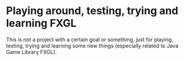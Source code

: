 # Playing around, testing, trying and learning FXGL
This is not a project with a certain goal or something,
just for playing, testing, trying and learning
some new things (especially related to Java Game Library FXGL).
